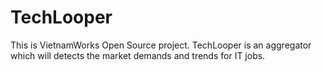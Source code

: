 TechLooper
==========

This is VietnamWorks Open Source project. TechLooper is an aggregator which will detects the market demands and trends for IT jobs.
